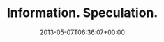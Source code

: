 ---
retweeted: false
source: <a href="https://www.newsblur.com" rel="nofollow">NewsBlur</a>
entities:
  hashtags: []
  symbols: []
  user_mentions: []
  urls:
  - url: http://t.co/aJZQRGSPMD
    expanded_url: http://bascht.newsblur.com/story/monday-may-06-2013/bdee4f
    display_url: bascht.newsblur.com/story/monday-m…
    indices:
    - '26'
    - '48'
display_text_range:
- '0'
- '48'
favorite_count: '0'
id_str: '331658686223228928'
truncated: false
retweet_count: '1'
id: '331658686223228928'
possibly_sensitive: false
created_at: Tue May 07 06:36:07 +0000 2013
favorited: false
full_text: Information. Speculation.
lang: en
quote_url: http://bascht.newsblur.com/story/monday-may-06-2013/bdee4f
tags:
- pesos:twitter
date: '2013-05-07T06:36:07+00:00'
src: https://twitter.com/bascht/status/331658686223228928
original_url: https://twitter.com/bascht/status/331658686223228928
type: twitter_tweet
text: Information. Speculation.
title: Information. Speculation.

---